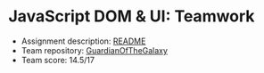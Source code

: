 #   JavaScript DOM & UI: Teamwork

- Assignment description: [README](./ASSIGNMENT.md)
- Team repository: [GuardianOfTheGalaxy](https://github.com/Team-Horses-Neck/GuardianOfTheGalaxy)
- Team score: 14.5/17
